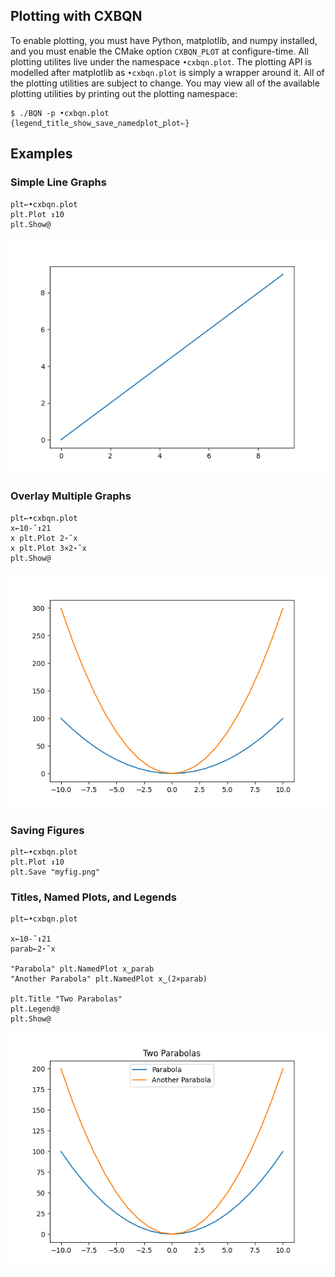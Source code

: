 ## Plotting with CXBQN

To enable plotting, you must have Python, matplotlib, and numpy installed, and you must enable the CMake option `CXBQN_PLOT` at configure-time.
All plotting utilites live under the namespace `•cxbqn.plot`.
The plotting API is modelled after matplotlib as `•cxbqn.plot` is simply a wrapper around it.
All of the plotting utilities are subject to change.
You may view all of the available plotting utilities by printing out the plotting namespace:

```
$ ./BQN -p •cxbqn.plot
{legend‿title‿show‿save‿namedplot‿plot⇐}
```

## Examples

### Simple Line Graphs

```console
plt←•cxbqn.plot
plt.Plot ↕10
plt.Show@
```

![Simple Line Graphs](img/simple_line_graphs.png)

### Overlay Multiple Graphs

```console
plt←•cxbqn.plot
x←10-˜↕21
x plt.Plot 2⋆˜x
x plt.Plot 3×2⋆˜x
plt.Show@
```

![Overlay Multiple Graphs](img/overlay_multiple_graphs.png)

### Saving Figures

```console
plt←•cxbqn.plot
plt.Plot ↕10
plt.Save "myfig.png"
```

### Titles, Named Plots, and Legends

```console
plt←•cxbqn.plot

x←10-˜↕21
parab←2⋆˜x

"Parabola" plt.NamedPlot x‿parab
"Another Parabola" plt.NamedPlot x‿(2×parab)

plt.Title "Two Parabolas"
plt.Legend@
plt.Show@
```

![Named Parabolas with Title](img/labeled_parabolas.png)
